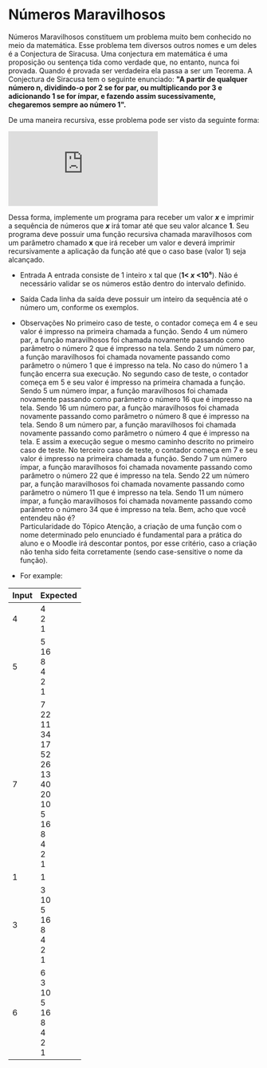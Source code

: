 # Números Maravilhosos
Números Maravilhosos constituem um problema muito bem conhecido no meio da matemática. Esse problema tem diversos outros nomes e um deles é a Conjectura de Siracusa. Uma conjectura em matemática é uma proposição ou sentença tida como verdade que, no entanto, nunca foi provada. Quando é provada ser verdadeira ela passa a ser um Teorema. A Conjectura de Siracusa tem o seguinte enunciado: **"A partir de qualquer número n, dividindo-o por 2 se for par, ou multiplicando por 3 e adicionando 1 se for ímpar, e fazendo assim sucessivamente, chegaremos sempre ao número 1".**

De uma maneira recursiva, esse problema pode ser visto da seguinte forma:

![equation](http://www.sciweavers.org/tex2img.php?eq=maravilhosos%28x%29%20%3D%5Cbegin%7Bcases%7D1%20%26%20se%20%5C%3A%20%20x%20%3D%201%5C%5Cmaravilhosos%283x%2B1%29%20%26%20se%20%5C%3A%20x%5C%3A%20for%5C%3A%20impar%5C%5Cmaravilhosos%20%5Cbig%28%20%5Cfrac%7Bx%7D%7B2%7D%5Cbig%29%20%26%20se%20%5C%3A%20x%5C%3A%20for%5C%3A%20par%5Cend%7Bcases%7D%20&bc=White&fc=Black&im=jpg&fs=12&ff=arev&edit=0)

Dessa forma, implemente um programa para receber um valor **_x_** e imprimir a sequência de números que **_x_** irá tomar até que seu valor alcance **1**. Seu programa deve possuir uma função recursiva chamada maravilhosos com um parâmetro chamado **x** que irá receber um valor e deverá imprimir recursivamente a aplicação da função até que o caso base (valor 1) seja alcançado.

* Entrada
A entrada consiste de 1 inteiro x tal que (**1< _x_ <10⁵**). Não é necessário validar se os números estão dentro do intervalo definido.

* Saída
Cada linha da saída deve possuir um inteiro da sequência até o número um, conforme os exemplos.

* Observações
No primeiro caso de teste, o contador começa em 4 e seu valor é impresso na primeira chamada a função. Sendo 4 um número par, a função maravilhosos foi chamada novamente passando como parâmetro o número 2 que é impresso na tela. Sendo 2 um número par, a função maravilhosos foi chamada novamente passando como parâmetro o número 1 que é impresso na tela. No caso do número 1 a função encerra sua execução.
No segundo caso de teste, o contador começa em 5 e seu valor é impresso na primeira chamada a função. Sendo 5 um número ímpar, a função maravilhosos foi chamada novamente passando como parâmetro o número 16 que é impresso na tela. Sendo 16 um número par, a função maravilhosos foi chamada novamente passando como parâmetro o número 8 que é impresso na tela. Sendo 8 um número par, a função maravilhosos foi chamada novamente passando como parâmetro o número 4 que é impresso na tela. E assim a execução segue o mesmo caminho descrito no primeiro caso de teste.
No terceiro caso de teste, o contador começa em 7 e seu valor é impresso na primeira chamada a função. Sendo 7 um número ímpar, a função maravilhosos foi chamada novamente passando como parâmetro o número 22 que é impresso na tela. Sendo 22 um número par, a função maravilhosos foi chamada novamente passando como parâmetro o número 11 que é impresso na tela. Sendo 11 um número ímpar, a função maravilhosos foi chamada novamente passando como parâmetro o número 34 que é impresso na tela. Bem, acho que você entendeu não é?  
Particularidade do Tópico
Atenção, a criação de uma função com o nome determinado pelo enunciado é fundamental para a prática do aluno e o Moodle irá descontar pontos, por esse critério, caso a criação não tenha sido feita corretamente (sendo case-sensitive o nome da função).

* For example:

Input|Expected
-----|--------
4|4<br>2<br>1
5|5<br>16<br>8<br>4<br>2<br>1
7|7<br>22<br>11<br>34<br>17<br>52<br>26<br>13<br>40<br>20<br>10<br>5<br>16<br>8<br>4<br>2<br>1
1|1
3|3<br>10<br>5<br>16<br>8<br>4<br>2<br>1
6|6<br>3<br>10<br>5<br>16<br>8<br>4<br>2<br>1

